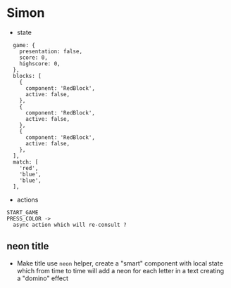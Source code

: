 # Simon

* state

```
  game: {
    presentation: false,
    score: 0,
    highscore: 0,
  },
  blocks: [
    {
      component: 'RedBlock',
      active: false,
    },
    {
      component: 'RedBlock',
      active: false,
    },
    {
      component: 'RedBlock',
      active: false,
    },
  ],
  match: [
    'red',
    'blue',
    'blue',
  ],
```
* actions

```
START_GAME
PRESS_COLOR ->
  async action which will re-consult ?

```


## neon title

- Make title use `neon` helper, create a "smart" component with local state which from time to time will add a neon for each letter in a text
creating a "domino" effect
